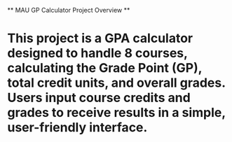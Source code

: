 ** MAU GP Calculator Project Overview ** 

# This project is a GPA calculator designed to handle 8 courses, calculating the Grade Point (GP), total credit units, and overall grades. Users input course credits and grades to receive results in a simple, user-friendly interface.
